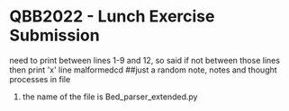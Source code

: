 # QBB2022 - Lunch Exercise Submission

need to print between lines 1-9 and 12, so said if not between those lines
then print 'x' line malformedcd
##just a random note, notes and thought processes in file

1. the name of the file is Bed_parser_extended.py